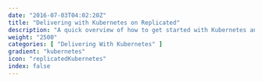 ```yaml
---
date: "2016-07-03T04:02:20Z"
title: "Delivering with Kubernetes on Replicated"
description: "A quick overview of how to get started with Kubernetes and Replicated."
weight: "2500"
categories: [ "Delivering With Kubernetes" ]
gradient: "kubernetes"
icon: "replicatedKubernetes"
index: false
---
```

